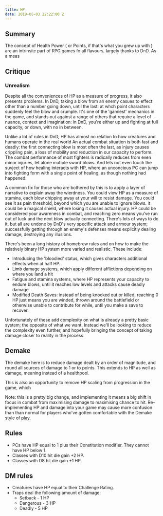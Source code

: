 ```yaml
---
title: HP
date: 2019-06-03 22:22:00 Z
---
```


## Summary

The concept of Health Power ( or Points, if that's what you grew up with ) are  an intrinsitc part of RPG games fo all flavours, largely thanks to DnD. As a meas

## Critique

### Unrealism

Despite all the conveniences of HP as a measure of progress, it also presents problems. In DnD, taking a blow from an enemy casues to effect other than a number going down, until the last: at whch point characters suddenly feel the blow and crumple. It's one of the 'gamiest' mechanics in the game, and stands out against a range of others that require a level of nuance, context and imagination: in DnD, you're either up and fighting at full capacity, or down, with no in between.

Unlike a lot of rules in DnD, HP has almost no relation to how creatures and humans operate in the real world An actual combat situation is both fast and deadly: the first connecting blow is most often the last, as injury causes crippling pain, a loss of mobility and reduction in our capacity to perform. The combat performance of most fighters is radically reduces from even minor injuries, let alone mutiple sword blows. And lets not even touch the suvject of how healing interacts with HP, where an unconcious PC can jump into fighting form with a single point of healing, as though nothing had happened.

A common fix for those who are bothered by this is to apply a layer of narrative to explain away the wierdness. You could view HP as a measure of stamina, each blow chipping away at your will to resist damage. You could see it as pain threshold, beyond which you are unable to ignore blows. It could be a magical shield, where losing it causes actual injury.  HP could be considered your awareness in combat, and reaching zero means you've run out of luck and the next blow actually connecting. There's lots of ways to do it, but all are undone by DnD's very specific attack and armour system; successfully getting through an enemy's defenses means explicitly dealing damage, destroying any illusions.   

There's been a long history of homebrew rules and on how to make the relatively binary HP system more varied and realistic. These include:

* Introducing the 'bloodied' status, which gives characters additional effects when at half HP.
* Limb damage systems, which apply different afflictions depending on where you land a hit
* Fatigue and stamina systems, where HP represents your capacity to endure blows, until it reaches low levels and attacks cause deadly damage
* Modified Death Saves: instead of being knocked out or killed, reaching 0 HP just means you are winded, thrown around the battlefield or otherwise unable to contribute for  while, until you make a save to recover.

Unfortunately of these add complexity on what is already a pretty basic system; the opposite of what we want.  Instead we'll be looking to reduce the complexity even further, and hopefully bringing the concept of taking damage closer to reality in the process.  


###

## Demake

The demake here is to reduce damage dealt by an order of magnitude, and round all sources of damage to 1 or to points. This extends to HP as well as damage, meaning instead of a healthpool.

This is also an opportunity to remove HP scaling from progression in the game, which

Note: this is a pretty big change, and implementing it means a big shift in focus in combat from maximising damage to maximising chance to hit. Re-implementing HP and damage into your game may cause more confusion than than normal for players who've gotten comfortable with the Demake style of play.

## Rules

* PCs have HP equal to 1 plus their Constitution modifier. They cannot have HP below 1.
* Classes with D10 hit die gain +2 HP.
* Classes with D8 hit die gain +1 HP.

## DM rules

* Creatures have HP equal to their Challenge Rating.
* Traps deal the following amount of damage:
  * Setback - 1 HP
  * Dangerous - 3 HP
  * Deadly - 5 HP
